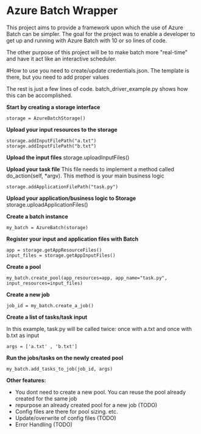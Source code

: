 # Azure Batch Wrapper

This project aims to provide a framework upon which the use of Azure Batch can be simpler.  The goal for the project was to enable a developer to get up and running with Azure Batch with 10 or so lines of code.  

The other purpose of this project will be to make batch more "real-time" and have it act like an interactive scheduler.

#How to use
you need to create/update credentials.json.  The template is there, but you need to add proper values


The rest is just a few lines of code.  batch_driver_example.py shows how this can be accomplished.  



**Start by creating a storage interface**
    
    storage = AzureBatchStorage()

**Upload your input resources to the storage**

    storage.addInputFilePath("a.txt")
    storage.addInputFilePath("b.txt")
**Upload the input files**
    storage.uploadInputFiles()


**Upload your task file**
This file needs to implement a method called do_action(self, *argv).  This method is your main business logic

    storage.addApplicationFilePath("task.py")

**Upload your application/business logic to Storage**
    storage.uploadApplicationFiles()
    
    
**Create a batch instance**

    my_batch = AzureBatch(storage)
    
**Register your input and application files with Batch**

    app = storage.getAppResourceFiles()
    input_files = storage.getAppInputFiles()


**Create a pool**

    my_batch.create_pool(app_resources=app, app_name="task.py", input_resources=input_files)

**Create a new job**

    job_id = my_batch.create_a_job()


**Create a list of tasks/task input**

In this example, task.py will be called twice: once with a.txt and once with b.txt as input
    
    args = ['a.txt' , 'b.txt']

**Run the jobs/tasks on the newly created pool**

    my_batch.add_tasks_to_job(job_id, args)


**Other features:**

* You dont need to create a new pool.  You can reuse the pool already created for the same job
* repurpose an already created pool for a new job (TODO)
* Config files are there for pool sizing. etc.  
* Update/overwrite of config files (TODO)
* Error Handling (TODO)
